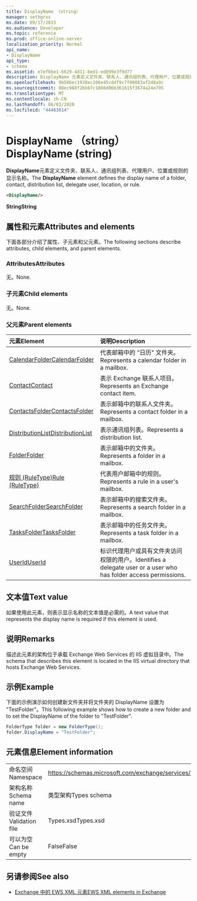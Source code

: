 ```yaml
---
title: DisplayName （string）
manager: sethgros
ms.date: 09/17/2015
ms.audience: Developer
ms.topic: reference
ms.prod: office-online-server
localization_priority: Normal
api_name:
- DisplayName
api_type:
- schema
ms.assetid: e7efbbe1-6629-4d11-bed1-ed899e3f9d77
description: DisplayName 元素定义文件夹、联系人、通讯组列表、代理用户、位置或规则的显示名称。
ms.openlocfilehash: 9b566ec1938ec206e45cddf9c7f00083af2d8a9c
ms.sourcegitcommit: 88ec988f2bb67c1866d06b361615f3674a24e795
ms.translationtype: MT
ms.contentlocale: zh-CN
ms.lasthandoff: 06/03/2020
ms.locfileid: "44463614"
---
```

# <a name="displayname-string"></a><span data-ttu-id="5a090-103">DisplayName （string）</span><span class="sxs-lookup"><span data-stu-id="5a090-103">DisplayName (string)</span></span>

<span data-ttu-id="5a090-104">**DisplayName**元素定义文件夹、联系人、通讯组列表、代理用户、位置或规则的显示名称。</span><span class="sxs-lookup"><span data-stu-id="5a090-104">The **DisplayName** element defines the display name of a folder, contact, distribution list, delegate user, location, or rule.</span></span> 
  
```XML
<DisplayName/>
```

 <span data-ttu-id="5a090-105">**String**</span><span class="sxs-lookup"><span data-stu-id="5a090-105">**String**</span></span>
## <a name="attributes-and-elements"></a><span data-ttu-id="5a090-106">属性和元素</span><span class="sxs-lookup"><span data-stu-id="5a090-106">Attributes and elements</span></span>

<span data-ttu-id="5a090-107">下面各部分介绍了属性、子元素和父元素。</span><span class="sxs-lookup"><span data-stu-id="5a090-107">The following sections describe attributes, child elements, and parent elements.</span></span>
  
### <a name="attributes"></a><span data-ttu-id="5a090-108">Attributes</span><span class="sxs-lookup"><span data-stu-id="5a090-108">Attributes</span></span>

<span data-ttu-id="5a090-109">无。</span><span class="sxs-lookup"><span data-stu-id="5a090-109">None.</span></span>
  
### <a name="child-elements"></a><span data-ttu-id="5a090-110">子元素</span><span class="sxs-lookup"><span data-stu-id="5a090-110">Child elements</span></span>

<span data-ttu-id="5a090-111">无。</span><span class="sxs-lookup"><span data-stu-id="5a090-111">None.</span></span>
  
### <a name="parent-elements"></a><span data-ttu-id="5a090-112">父元素</span><span class="sxs-lookup"><span data-stu-id="5a090-112">Parent elements</span></span>

|<span data-ttu-id="5a090-113">**元素**</span><span class="sxs-lookup"><span data-stu-id="5a090-113">**Element**</span></span>|<span data-ttu-id="5a090-114">**说明**</span><span class="sxs-lookup"><span data-stu-id="5a090-114">**Description**</span></span>|
|:-----|:-----|
|[<span data-ttu-id="5a090-115">CalendarFolder</span><span class="sxs-lookup"><span data-stu-id="5a090-115">CalendarFolder</span></span>](calendarfolder.md) <br/> |<span data-ttu-id="5a090-116">代表邮箱中的 "日历" 文件夹。</span><span class="sxs-lookup"><span data-stu-id="5a090-116">Represents a calendar folder in a mailbox.</span></span>  <br/> |
|[<span data-ttu-id="5a090-117">Contact</span><span class="sxs-lookup"><span data-stu-id="5a090-117">Contact</span></span>](contact.md) <br/> |<span data-ttu-id="5a090-118">表示 Exchange 联系人项目。</span><span class="sxs-lookup"><span data-stu-id="5a090-118">Represents an Exchange contact item.</span></span>  <br/> |
|[<span data-ttu-id="5a090-119">ContactsFolder</span><span class="sxs-lookup"><span data-stu-id="5a090-119">ContactsFolder</span></span>](contactsfolder.md) <br/> |<span data-ttu-id="5a090-120">表示邮箱中的联系人文件夹。</span><span class="sxs-lookup"><span data-stu-id="5a090-120">Represents a contact folder in a mailbox.</span></span>  <br/> |
|[<span data-ttu-id="5a090-121">DistributionList</span><span class="sxs-lookup"><span data-stu-id="5a090-121">DistributionList</span></span>](distributionlist.md) <br/> |<span data-ttu-id="5a090-122">表示通讯组列表。</span><span class="sxs-lookup"><span data-stu-id="5a090-122">Represents a distribution list.</span></span>  <br/> |
|[<span data-ttu-id="5a090-123">Folder</span><span class="sxs-lookup"><span data-stu-id="5a090-123">Folder</span></span>](folder.md) <br/> |<span data-ttu-id="5a090-124">表示邮箱中的文件夹。</span><span class="sxs-lookup"><span data-stu-id="5a090-124">Represents a folder in a mailbox.</span></span>  <br/> |
|[<span data-ttu-id="5a090-125">规则 (RuleType)</span><span class="sxs-lookup"><span data-stu-id="5a090-125">Rule (RuleType)</span></span>](rule-ruletype.md) <br/> |<span data-ttu-id="5a090-126">代表用户邮箱中的规则。</span><span class="sxs-lookup"><span data-stu-id="5a090-126">Represents a rule in a user's mailbox.</span></span>  <br/> |
|[<span data-ttu-id="5a090-127">SearchFolder</span><span class="sxs-lookup"><span data-stu-id="5a090-127">SearchFolder</span></span>](searchfolder.md) <br/> |<span data-ttu-id="5a090-128">表示邮箱中的搜索文件夹。</span><span class="sxs-lookup"><span data-stu-id="5a090-128">Represents a search folder in a mailbox.</span></span>  <br/> |
|[<span data-ttu-id="5a090-129">TasksFolder</span><span class="sxs-lookup"><span data-stu-id="5a090-129">TasksFolder</span></span>](tasksfolder.md) <br/> |<span data-ttu-id="5a090-130">表示邮箱中的任务文件夹。</span><span class="sxs-lookup"><span data-stu-id="5a090-130">Represents a task folder in a mailbox.</span></span>  <br/> |
|[<span data-ttu-id="5a090-131">UserId</span><span class="sxs-lookup"><span data-stu-id="5a090-131">UserId</span></span>](userid.md) <br/> |<span data-ttu-id="5a090-132">标识代理用户或具有文件夹访问权限的用户。</span><span class="sxs-lookup"><span data-stu-id="5a090-132">Identifies a delegate user or a user who has folder access permissions.</span></span>  <br/> |
   
## <a name="text-value"></a><span data-ttu-id="5a090-133">文本值</span><span class="sxs-lookup"><span data-stu-id="5a090-133">Text value</span></span>

<span data-ttu-id="5a090-134">如果使用此元素，则表示显示名称的文本值是必需的。</span><span class="sxs-lookup"><span data-stu-id="5a090-134">A text value that represents the display name is required if this element is used.</span></span>
  
## <a name="remarks"></a><span data-ttu-id="5a090-135">说明</span><span class="sxs-lookup"><span data-stu-id="5a090-135">Remarks</span></span>

<span data-ttu-id="5a090-136">描述此元素的架构位于承载 Exchange Web Services 的 IIS 虚拟目录中。</span><span class="sxs-lookup"><span data-stu-id="5a090-136">The schema that describes this element is located in the IIS virtual directory that hosts Exchange Web Services.</span></span>
  
## <a name="example"></a><span data-ttu-id="5a090-137">示例</span><span class="sxs-lookup"><span data-stu-id="5a090-137">Example</span></span>

<span data-ttu-id="5a090-138">下面的示例演示如何创建新文件夹并将文件夹的 DisplayName 设置为 "TestFolder"。</span><span class="sxs-lookup"><span data-stu-id="5a090-138">This following example shows how to create a new folder and to set the DisplayName of the folder to "TestFolder".</span></span>
  
```cs
FolderType folder = new FolderType();
folder.DisplayName = "TestFolder";
```

## <a name="element-information"></a><span data-ttu-id="5a090-139">元素信息</span><span class="sxs-lookup"><span data-stu-id="5a090-139">Element information</span></span>

|||
|:-----|:-----|
|<span data-ttu-id="5a090-140">命名空间</span><span class="sxs-lookup"><span data-stu-id="5a090-140">Namespace</span></span>  <br/> |https://schemas.microsoft.com/exchange/services/2006/types  <br/> |
|<span data-ttu-id="5a090-141">架构名称</span><span class="sxs-lookup"><span data-stu-id="5a090-141">Schema name</span></span>  <br/> |<span data-ttu-id="5a090-142">类型架构</span><span class="sxs-lookup"><span data-stu-id="5a090-142">Types schema</span></span>  <br/> |
|<span data-ttu-id="5a090-143">验证文件</span><span class="sxs-lookup"><span data-stu-id="5a090-143">Validation file</span></span>  <br/> |<span data-ttu-id="5a090-144">Types.xsd</span><span class="sxs-lookup"><span data-stu-id="5a090-144">Types.xsd</span></span>  <br/> |
|<span data-ttu-id="5a090-145">可以为空</span><span class="sxs-lookup"><span data-stu-id="5a090-145">Can be empty</span></span>  <br/> |<span data-ttu-id="5a090-146">False</span><span class="sxs-lookup"><span data-stu-id="5a090-146">False</span></span>  <br/> |
   
## <a name="see-also"></a><span data-ttu-id="5a090-147">另请参阅</span><span class="sxs-lookup"><span data-stu-id="5a090-147">See also</span></span>

- [<span data-ttu-id="5a090-148">Exchange 中的 EWS XML 元素</span><span class="sxs-lookup"><span data-stu-id="5a090-148">EWS XML elements in Exchange</span></span>](ews-xml-elements-in-exchange.md)

